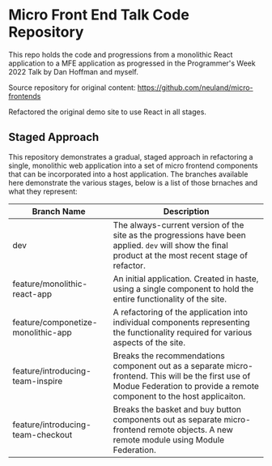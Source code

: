 # Micro Front End Talk Code Repository

This repo holds the code and progressions from a monolithic React application to a MFE application
as progressed in the Programmer's Week 2022 Talk by Dan Hoffman and myself.

Source repository for original content: https://github.com/neuland/micro-frontends

Refactored the original demo site to use React in all stages.

## Staged Approach

This repository demonstrates a gradual, staged approach in refactoring a single, monolithic web application
into a set of micro frontend components that can be incorporated into a host application.  The branches
available here demonstrate the various stages, below is a list of those brnaches and what they represent:

|Branch Name|Description|
|-----------|-----------|
|dev|The always-current version of the site as the progressions have been applied.  `dev` will show the final product at the most recent stage of refactor.|
|feature/monolithic-react-app|An initial application.  Created in haste, using a single component to hold the entire functionality of the site.|
|feature/componetize-monolithic-app|A refactoring of the application into individual components representing the functionality required for various aspects of the site.|
|feature/introducing-team-inspire|Breaks the recommendations component out as a separate micro-frontend.  This will be the first use of Modue Federation to provide a remote component to the host applicaiton.|
|feature/introducing-team-checkout|Breaks the basket and buy button components out as separate micro-frontend remote objects.  A new remote module using Module Federation.|
